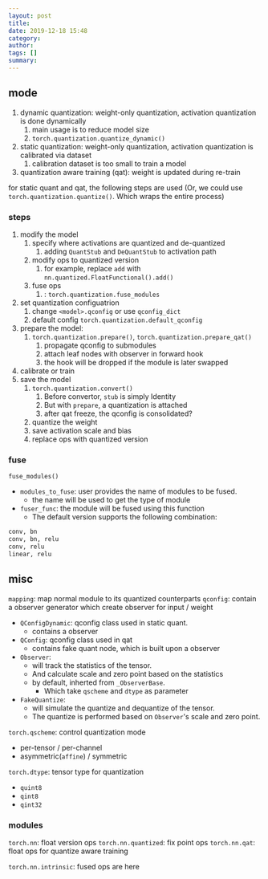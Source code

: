 ```yaml
---
layout: post
title: 
date: 2019-12-18 15:48
category: 
author: 
tags: []
summary: 
---
```


## mode

1. dynamic quantization: weight-only quantization, activation quantization is done dynamically
   1. main usage is to reduce model size
   2. `torch.quantization.quantize_dynamic()`
2. static quantization: weight-only quantization, activation quantization is calibrated via dataset
   1. calibration dataset is too small to train a model
3. quantization aware training (qat): weight is updated during re-train

for static quant and qat, the following steps are used
(Or, we could use `torch.quantization.quantize()`. Which wraps the entire process)

### steps

1. modify the model
   1. specify where activations are quantized and de-quantized
      1. adding `QuantStub` and `DeQuantStub` to activation path
   2. modify ops to quantized version
      1. for example, replace `add` with `nn.quantized.FloatFunctional().add()`
   3. fuse ops
      1. : `torch.quantization.fuse_modules`
2. set quantization configuatrion
   1. change `<model>.qconfig` or use `qconfig_dict`
   2. default config `torch.quantization.default_qconfig`
3. prepare the model:
   1. `torch.quantization.prepare()`, `torch.quantization.prepare_qat()`
      1. propagate qconfig to submodules
      2. attach leaf nodes with observer in forward hook
      3. the hook will be dropped if the module is later swapped
4. calibrate or train
5. save the model
   1. `torch.quantization.convert()`
      1. Before convertor, `stub` is simply Identity
      2. But with `prepare`, a quantization is attached
      3. after qat freeze, the qconfig is consolidated?
   2. quantize the weight
   3. save activation scale and bias
   4. replace ops with quantized version

### fuse

`fuse_modules()`

* `modules_to_fuse`: user provides the name of modules to be fused.
  * the name will be used to get the type of module
* `fuser_func`: the module will be fused using this function
  * The default version supports the following combination:

```txt
conv, bn
conv, bn, relu
conv, relu
linear, relu
```

## misc

`mapping`: map normal module to its quantized counterparts
`qconfig`: contain a observer generator which create observer for input / weight

* `QConfigDynamic`: qconfig class used in static quant.
  * contains a observer
* `QConfig`: qconfig class used in qat
  * contains fake quant node, which is built upon a observer
* `Observer`:
  * will track the statistics of the tensor.
  * And calculate scale and zero point based on the statistics
  * by default, inherted from `_ObserverBase`.
    * Which take `qscheme` and `dtype` as parameter
* `FakeQuantize`:
  * will simulate the quantize and dequantize of the tensor.
  * The quantize is performed based on `Observer`'s scale and zero point.

`torch.qscheme`: control quantization mode

* per-tensor / per-channel
* asymmetric(`affine`) / symmetric

`torch.dtype`: tensor type for quantization

* `quint8`
* `qint8`
* `qint32`

### modules

`torch.nn`: float version ops
`torch.nn.quantized`: fix point ops
`torch.nn.qat`: float ops for quantize aware training

`torch.nn.intrinsic`: fused ops are here
